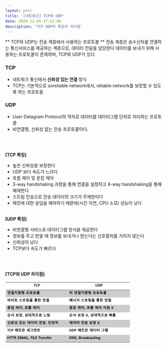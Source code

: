 ```yaml
---
layout: post
title: '[네트워크] TCP와 UDP'
date: 2020-12-29 17:22:00
description: 'TCP UDP의 특징과 차이점'
---
```


\*\* TCP와 UDP는 전송 계층에서 사용하는 프로토콜 \*\*
전송 계층은 송수신자를 연결하는 통신서비스를 제공하는 계층으로, 데이터 전달을 담당한다
데이터를 보내기 위해 사용하는 프로토콜이 존재하며, TCP와 UDP가 있다

### TCP

- 네트워크 통신에서 **신뢰성 있는 연결** 방식
- TCP는 기본적으로 unreliable network에서, reliable network를 보장할 수 있도록 하는 프로토콜
  <br>

### UDP

- User Datagram Protocol의 약자로 데이터를 데이터그램 단위로 처리하는 프로토콜
- 비연결형, 신뢰성 없는 전송 프로토콜이다.
  <br>

<br><br>

**[TCP 특징]**

- 높은 신뢰성을 보장한다
- UDP 보다 속도가 느리다
- 흐름 제어 및 혼잡 제어
- 3-way handshaking 과정을 통해 연결을 설정하고 4-way handshaking을 통해 해제한다
- 스트림 전송으로 전송 데이터의 크기가 무제한이다
- 패킷에 대한 응답을 해야하기 때문에(시간 지연, CPU 소모) 성능이 낮다
  <br><br>

**[UDP 특징]**

- 비연결형 서비스로 데이터그램 방식을 제공한다
- 정보를 주고 받을 때 정보를 보내거나 받는다는 신호절차를 거치지 않는다
- 신뢰성이 낮다
- TCP보다 속도가 빠르다

<br><br>

**[TCP와 UDP 차이점]**

<div>
	<img src="/img/network2.PNG" height="70%" width="80%">
</div>
